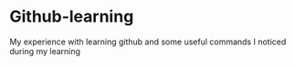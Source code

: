 # Github-learning
My experience with learning github and some useful commands I noticed during my learning
